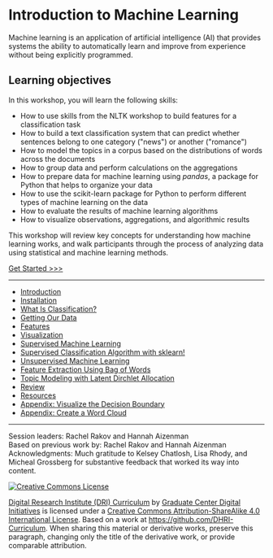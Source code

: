 # Introduction to Machine Learning

Machine learning is an application of artificial intelligence (AI) that provides systems the ability to automatically learn and improve from experience without being explicitly programmed.

## Learning objectives
In this workshop, you will learn the following skills:
- How to use skills from the NLTK workshop to build features for a classification task
- How to build a text classification system that can predict whether sentences belong to one category ("news") or another ("romance")
- How to model the topics in a corpus based on the distributions of words across the documents
- How to group data and perform calculations on the aggregations
- How to prepare data for machine learning using *pandas*, a package for Python that helps to organize your data
- How to use the scikit-learn package for Python to perform different types of machine learning on the data
- How to evaluate the results of machine learning algorithms
- How to visualize observations, aggregations, and algorithmic results


This workshop will review key concepts for understanding how machine learning works, and walk participants through the process of analyzing data using statistical and machine learning methods. 

[Get Started >>>](sections/introduction.md)

-----

* [Introduction](sections/introduction.md)  
* [Installation](sections/installation.md)  
* [What Is Classification?](sections/classification.md)  
* [Getting Our Data](sections/data.md)
* [Features](sections/features.md)
* [Visualization](sections/visualize.md)
* [Supervised Machine Learning](sections/supervised.md)  
* [Supervised Classification Algorithm with
sklearn!](sections/supervised_classification.md)  
* [Unsupervised Machine Learning](sections/unsupervised.md)
* [Feature Extraction Using Bag of Words](sections/bag_of_words.md)
* [Topic Modeling with Latent Dirchlet Allocation](sections/lda.md)
* [Review](sections/review.md)
* [Resources](sections/resources.md) 
* [Appendix: Visualize the Decision Boundary ](sections/decision_boundary.md)
* [Appendix: Create a Word Cloud](sections/word_cloud.md)
 

-----

Session leaders: Rachel Rakov and Hannah Aizenman  
Based on previous work by: Rachel Rakov and Hannah Aizenman 
Acknowledgments: Much gratitude to Kelsey Chatlosh, Lisa Rhody, and Micheal Grossberg for substantive feedback that worked its way into content.

[![Creative Commons License](https://i.creativecommons.org/l/by-sa/4.0/88x31.png)](http://creativecommons.org/licenses/by-sa/4.0/)

[Digital Research Institute (DRI) Curriculum](http://purl.org/dc/terms/) by [Graduate Center Digital Initiatives](https://gcdi.commons.gc.cuny.edu/) is licensed under a [Creative Commons Attribution-ShareAlike 4.0 International License](http://creativecommons.org/licenses/by-sa/4.0/). Based on a work at <https://github.com/DHRI-Curriculum>. When sharing this material or derivative works, preserve this paragraph, changing only the title of the derivative work, or provide comparable attribution.
